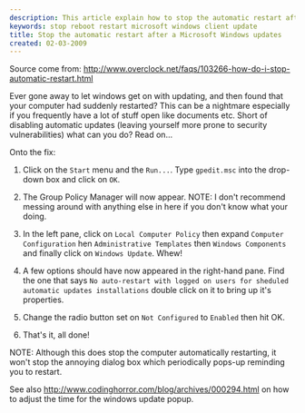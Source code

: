 ```yaml
---
description: This article explain how to stop the automatic restart after Microsoft Windows updates
keywords: stop reboot restart microsoft windows client update
title: Stop the automatic restart after a Microsoft Windows updates
created: 02-03-2009
---
```


Source come from:
<http://www.overclock.net/faqs/103266-how-do-i-stop-automatic-restart.html>

Ever gone away to let windows get on with updating, and then found that
your computer had suddenly restarted? This can be a nightmare especially
if you frequently have a lot of stuff open like documents etc. Short of
disabling automatic updates (leaving yourself more prone to security
vulnerabilities) what can you do? Read on...

Onto the fix:

1.  Click on the `Start` menu and the `Run...`. Type `gpedit.msc` into
    the drop-down box and click on `OK`.

2.  The Group Policy Manager will now appear. NOTE: I don't recommend
    messing around with anything else in here if you don't know what
    your doing.

3.  In the left pane, click on `Local Computer Policy` then expand
    `Computer Configuration` hen `Administrative Templates` then
    `Windows Components` and finally click on `Windows Update`. Whew!

4.  A few options should have now appeared in the right-hand pane. Find
    the one that says
    `No auto-restart with logged on users for sheduled automatic updates installations`
    double click on it to bring up it's properties.

5.  Change the radio button set on `Not Configured` to `Enabled` then
    hit OK.

6.  That's it, all done!

NOTE: Although this does stop the computer automatically restarting, it
won't stop the annoying dialog box which periodically pops-up reminding
you to restart.

See also <http://www.codinghorror.com/blog/archives/000294.html> on how
to adjust the time for the windows update popup.
